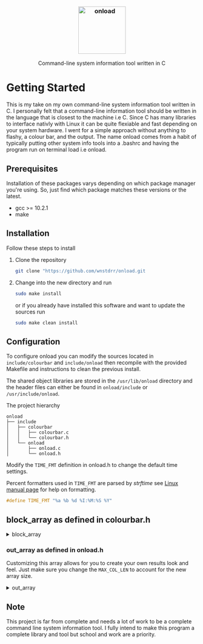 <h3 align="center"><img src=https://user-images.githubusercontent.com/12807776/172698180-9a5df392-656e-4c80-91d2-468d6b38e238.png alt="onload" title="onload example" height="125px"></h3>

<p align="center">Command-line system information tool written in C<p>

<h1 align="left">Getting Started</h1>
<p>This is my take on my own command-line system information tool written in C. I personally felt that a command-line information tool should be written in the language that is closest to the machine i.e C. Since C has many libraries to interface nativly with Linux it can be quite flexiable and fast depending on your system hardware. I went for a simple approach without anything to flashy, a colour bar, and the output. The name onload comes from a habit of typically putting other system info tools into a .bashrc and having the program run on terminal load i.e onload.</p>

<h2 align="left">Prerequisites</h2>
Installation of these packages varys depending on which package manager you're using. So, just find which package matches these versions or the latest.

  * gcc >= 10.2.1
  * make

<h2 align="left">Installation</h2> 
Follow these steps to install

1. Clone the repository 
   ```sh
   git clone "https://github.com/wnstdrr/onload.git
   ```
2. Change into the new directory and run
   ```sh
   sudo make install
   ```
   or if you already have installed this software and want to update the sources run
   ```sh
   sudo make clean install
   ```

<h2 align="left">Configuration</h2>

To configure onload you can modify the sources located in
`include/colourbar` and `include/onload` then recompile with the provided Makefile and instructions to clean the previous install.

The shared object libraries are stored in the `/usr/lib/onload` directory and the header files can either be found in `onload/include` or `/usr/include/onload`.

The project hierarchy

```
onload
├── include
│   ├── colourbar
│   │   ├── colourbar.c
│   │   └── colourbar.h
│   └── onload
│       ├── onload.c
│       └── onload.h
```

Modify the `TIME_FMT` definition in onload.h to change the default time settings.
 
Percent formatters used in `TIME_FMT` are parsed by *strftime* see [Linux manual page](https://man7.org/linux/man-pages/man3/strftime.3.html) for help on formatting.

```c
#define TIME_FMT "%a %b %d %I:%M:%S %Y"
```
 
<h2 align="left">block_array as defined in colourbar.h</h2>
<details>
<summary>block_array</summary>

```c
blk block_array = {
    .block = {
        {DRK_BLOCK,           BLOCK, RESET},
        {RED_LGHT_BLOCK,      BLOCK, RESET},
        {GREEN_DRK_BLOCK,     BLOCK, RESET},
        {YELLOW_DRK_BLOCK,    BLOCK, RESET},
        {BLUE_DRK_BLOCK,      BLOCK, RESET},
        {MAG_DRK_BLOCK,       BLOCK, RESET},
        {CYAN_DRK_BLOCK,      BLOCK, RESET},
        {WHITE_LGHT_BLOCK,    BLOCK, RESET},
        {LGHT_BLOCK,          BLOCK, RESET},
        {RED_DRK_BLOCK,       BLOCK, RESET},
        {GREEN_LGHT_BLOCK,    BLOCK, RESET},
        {YELLOW_LGHT_BLOCK,   BLOCK, RESET},
        {BLUE_LGHT_BLOCK,     BLOCK, RESET},
        {MAG_LGHT_BLOCK,      BLOCK, RESET},
        {CYAN_LGHT_BLOCK,     BLOCK, RESET},
        {WHITE_DRK_BLOCK,     BLOCK, RESET}
    }
};
```
</details>

<h3 align="left">out_array as defined in onload.h</h3>

Customizing this array allows for you to create your own results look and feel.
Just make sure you change the `MAX_COL_LEN` to account for the new array size.

<details>
<summary>out_array</summary>

```c
char *out_array[][MAX_ROW_LEN] = {
    {CHECK, " Osname   ", ARROW, " ",  info -> Terminal},
    {CHECK, " Kernel   ", ARROW, " ",  info -> Kernel},
    {CHECK, " Desktop  ", ARROW, " ",  info -> Desktop},
    {CHECK, " Pkgs     ", ARROW, " ",  info -> Packages}
};
```
</details>

<h2 align="left">Note</h2>

This project is far from complete and needs a lot of work to be a complete
command line system information tool.
I fully intend to make this program a complete library and tool but school and work are a priority.
